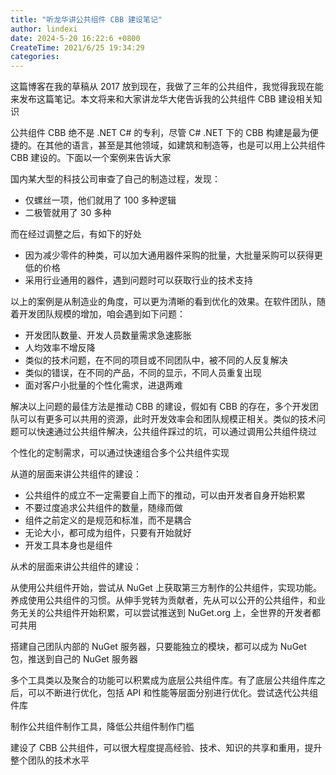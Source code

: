 ```yaml
---
title: "听龙华讲公共组件 CBB 建设笔记"
author: lindexi
date: 2024-5-20 16:22:6 +0800
CreateTime: 2021/6/25 19:34:29
categories: 
---
```


这篇博客在我的草稿从 2017 放到现在，我做了三年的公共组件，我觉得我现在能来发布这篇笔记。本文将来和大家讲龙华大佬告诉我的公共组件 CBB 建设相关知识

<!--more-->


<!-- CreateTime:2021/6/25 19:34:29 -->

<!-- 发布 -->

公共组件 CBB 绝不是 .NET C# 的专利，尽管 C# .NET 下的 CBB 构建是最为便捷的。在其他的语言，甚至是其他领域，如建筑和制造等，也是可以用上公共组件 CBB 建设的。下面以一个案例来告诉大家

国内某大型的科技公司审查了自己的制造过程，发现：

- 仅螺丝一项，他们就用了 100 多种逻辑
- 二极管就用了 30 多种

而在经过调整之后，有如下的好处

- 因为减少零件的种类，可以加大通用器件采购的批量，大批量采购可以获得更低的价格
- 采用行业通用的器件，遇到问题时可以获取行业的技术支持

以上的案例是从制造业的角度，可以更为清晰的看到优化的效果。在软件团队，随着开发团队规模的增加，咱会遇到如下问题：

- 开发团队数量、开发人员数量需求急速膨胀
- 人均效率不增反降
- 类似的技术问题，在不同的项目或不同团队中，被不同的人反复解决
- 类似的错误，在不同的产品，不同的显示，不同人员重复出现
- 面对客户小批量的个性化需求，进退两难

解决以上问题的最佳方法是推动 CBB 的建设，假如有 CBB 的存在，多个开发团队可以有更多可以共用的资源，此时开发效率会和团队规模正相关。类似的技术问题可以快速通过公共组件解决，公共组件踩过的坑，可以通过调用公共组件绕过

个性化的定制需求，可以通过快速组合多个公共组件实现

从道的层面来讲公共组件的建设：

- 公共组件的成立不一定需要自上而下的推动，可以由开发者自身开始积累
- 不要过度追求公共组件的数量，随缘而做
- 组件之前定义的是规范和标准，而不是耦合
- 无论大小，都可成为组件，只要有开始就好
- 开发工具本身也是组件

从术的层面来讲公共组件的建设：

从使用公共组件开始，尝试从 NuGet 上获取第三方制作的公共组件，实现功能。养成使用公共组件的习惯。从伸手党转为贡献者，先从可以公开的公共组件，和业务无关的公共组件开始积累，可以尝试推送到 NuGet.org 上，全世界的开发者都可共用

搭建自己团队内部的 NuGet 服务器，只要能独立的模块，都可以成为 NuGet 包，推送到自己的 NuGet 服务器

多个工具类以及聚合的功能可以积累成为底层公共组件库。有了底层公共组件库之后，可以不断进行优化，包括 API 和性能等层面分别进行优化。尝试迭代公共组件库

制作公共组件制作工具，降低公共组件制作门槛

建设了 CBB 公共组件，可以很大程度提高经验、技术、知识的共享和重用，提升整个团队的技术水平

